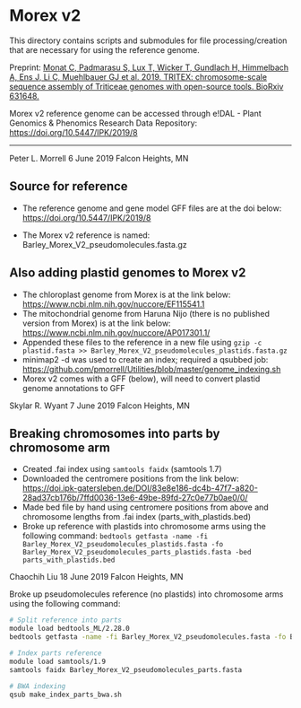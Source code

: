 # Morex v2

This directory contains scripts and submodules for file processing/creation that are necessary for using the reference genome.

Preprint: [Monat C, Padmarasu S, Lux T, Wicker T, Gundlach H, Himmelbach A, Ens J, Li C, Muehlbauer GJ et al. 2019. TRITEX: chromosome-scale sequence assembly of Triticeae genomes with open-source tools. BioRxiv 631648.](https://www.biorxiv.org/content/10.1101/631648v1)

Morex v2 reference genome can be accessed through e!DAL - Plant Genomics & Phenomics Research Data Repository: https://doi.org/10.5447/IPK/2019/8

---

Peter L. Morrell
6 June 2019
Falcon Heights, MN

## Source for reference
- The reference genome and gene model GFF files are at the doi below:
https://doi.org/10.5447/IPK/2019/8

- The Morex v2 reference is named:
Barley_Morex_V2_pseudomolecules.fasta.gz

## Also adding plastid genomes to Morex v2
- The chloroplast genome from Morex is at the link below:
https://www.ncbi.nlm.nih.gov/nuccore/EF115541.1
- The mitochondrial genome from Haruna Nijo (there is no published version from Morex) is at the link below:
https://www.ncbi.nlm.nih.gov/nuccore/AP017301.1/
- Appended these files to the reference in a new file using `gzip -c plastid.fasta >> Barley_Morex_V2_pseudomolecules_plastids.fasta.gz`
- minimap2 -d was used to create an index; required a qsubbed job: https://github.com/pmorrell/Utilities/blob/master/genome_indexing.sh
- Morex v2 comes with a GFF (below), will need to convert plastid genome annotations to GFF

Skylar R. Wyant
7 June 2019
Falcon Heights, MN

## Breaking chromosomes into parts by chromosome arm
- Created .fai index using `samtools faidx` (samtools 1.7)
- Downloaded the centromere positions from the link below:
https://doi.ipk-gatersleben.de/DOI/83e8e186-dc4b-47f7-a820-28ad37cb176b/7ffd0036-13e6-49be-89fd-27c0e77b0ae0/0/
- Made bed file by hand using centromere positions from above and chromosome lengths from .fai index (parts_with_plastids.bed)
- Broke up reference with plastids into chromosome arms using the following command:
`bedtools getfasta -name -fi Barley_Morex_V2_pseudomolecules_plastids.fasta -fo Barley_Morex_V2_pseudomolecules_parts_plastids.fasta -bed parts_with_plastids.bed`

Chaochih Liu
18 June 2019
Falcon Heights, MN

Broke up pseudomolecules reference (no plastids) into chromosome arms using the following command:

```bash
# Split reference into parts
module load bedtools_ML/2.28.0
bedtools getfasta -name -fi Barley_Morex_V2_pseudomolecules.fasta -fo Barley_Morex_V2_pseudomolecules_parts.fasta -bed parts.bed

# Index parts reference
module load samtools/1.9
samtools faidx Barley_Morex_V2_pseudomolecules_parts.fasta

# BWA indexing
qsub make_index_parts_bwa.sh
```

